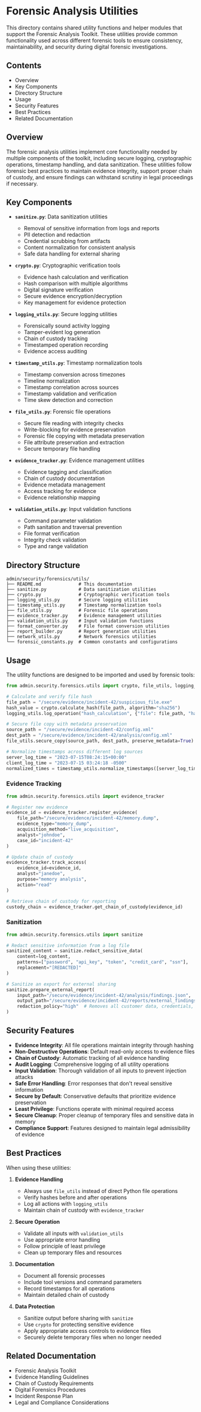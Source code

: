 # Forensic Analysis Utilities

This directory contains shared utility functions and helper modules that support the Forensic Analysis Toolkit. These utilities provide common functionality used across different forensic tools to ensure consistency, maintainability, and security during digital forensic investigations.

## Contents

- Overview
- Key Components
- Directory Structure
- Usage
- Security Features
- Best Practices
- Related Documentation

## Overview

The forensic analysis utilities implement core functionality needed by multiple components of the toolkit, including secure logging, cryptographic operations, timestamp handling, and data sanitization. These utilities follow forensic best practices to maintain evidence integrity, support proper chain of custody, and ensure findings can withstand scrutiny in legal proceedings if necessary.

## Key Components

- **`sanitize.py`**: Data sanitization utilities
  - Removal of sensitive information from logs and reports
  - PII detection and redaction
  - Credential scrubbing from artifacts
  - Content normalization for consistent analysis
  - Safe data handling for external sharing

- **`crypto.py`**: Cryptographic verification tools
  - Evidence hash calculation and verification
  - Hash comparison with multiple algorithms
  - Digital signature verification
  - Secure evidence encryption/decryption
  - Key management for evidence protection

- **`logging_utils.py`**: Secure logging utilities
  - Forensically sound activity logging
  - Tamper-evident log generation
  - Chain of custody tracking
  - Timestamped operation recording
  - Evidence access auditing

- **`timestamp_utils.py`**: Timestamp normalization tools
  - Timestamp conversion across timezones
  - Timeline normalization
  - Timestamp correlation across sources
  - Timestamp validation and verification
  - Time skew detection and correction

- **`file_utils.py`**: Forensic file operations
  - Secure file reading with integrity checks
  - Write-blocking for evidence preservation
  - Forensic file copying with metadata preservation
  - File attribute preservation and extraction
  - Secure temporary file handling

- **`evidence_tracker.py`**: Evidence management utilities
  - Evidence tagging and classification
  - Chain of custody documentation
  - Evidence metadata management
  - Access tracking for evidence
  - Evidence relationship mapping

- **`validation_utils.py`**: Input validation functions
  - Command parameter validation
  - Path sanitation and traversal prevention
  - File format verification
  - Integrity check validation
  - Type and range validation

## Directory Structure

```plaintext
admin/security/forensics/utils/
├── README.md              # This documentation
├── sanitize.py            # Data sanitization utilities
├── crypto.py              # Cryptographic verification tools
├── logging_utils.py       # Secure logging utilities
├── timestamp_utils.py     # Timestamp normalization tools
├── file_utils.py          # Forensic file operations
├── evidence_tracker.py    # Evidence management utilities
├── validation_utils.py    # Input validation functions
├── format_converter.py    # File format conversion utilities
├── report_builder.py      # Report generation utilities
├── network_utils.py       # Network forensics utilities
└── forensic_constants.py  # Common constants and configurations
```

## Usage

The utility functions are designed to be imported and used by forensic tools:

```python
from admin.security.forensics.utils import crypto, file_utils, logging_utils

# Calculate and verify file hash
file_path = "/secure/evidence/incident-42/suspicious_file.exe"
hash_value = crypto.calculate_hash(file_path, algorithm="sha256")
logging_utils.log_operation("hash_calculation", {"file": file_path, "hash": hash_value})

# Secure file copy with metadata preservation
source_path = "/secure/evidence/incident-42/config.xml"
dest_path = "/secure/evidence/incident-42/analysis/config.xml"
file_utils.secure_copy(source_path, dest_path, preserve_metadata=True)

# Normalize timestamps across different log sources
server_log_time = "2023-07-15T08:24:15+00:00"
client_log_time = "2023-07-15 03:24:18 -0500"
normalized_times = timestamp_utils.normalize_timestamps([server_log_time, client_log_time])
```

### Evidence Tracking

```python
from admin.security.forensics.utils import evidence_tracker

# Register new evidence
evidence_id = evidence_tracker.register_evidence(
    file_path="/secure/evidence/incident-42/memory.dump",
    evidence_type="memory_dump",
    acquisition_method="live_acquisition",
    analyst="johndoe",
    case_id="incident-42"
)

# Update chain of custody
evidence_tracker.track_access(
    evidence_id=evidence_id,
    analyst="janedoe",
    purpose="memory analysis",
    action="read"
)

# Retrieve chain of custody for reporting
custody_chain = evidence_tracker.get_chain_of_custody(evidence_id)
```

### Sanitization

```python
from admin.security.forensics.utils import sanitize

# Redact sensitive information from a log file
sanitized_content = sanitize.redact_sensitive_data(
    content=log_content,
    patterns=["password", "api_key", "token", "credit_card", "ssn"],
    replacement="[REDACTED]"
)

# Sanitize an export for external sharing
sanitize.prepare_external_report(
    input_path="/secure/evidence/incident-42/analysis/findings.json",
    output_path="/secure/evidence/incident-42/reports/external_findings.json",
    redaction_policy="high"  # Removes all customer data, credentials, and internal IPs
)
```

## Security Features

- **Evidence Integrity**: All file operations maintain integrity through hashing
- **Non-Destructive Operations**: Default read-only access to evidence files
- **Chain of Custody**: Automatic tracking of all evidence handling
- **Audit Logging**: Comprehensive logging of all utility operations
- **Input Validation**: Thorough validation of all inputs to prevent injection attacks
- **Safe Error Handling**: Error responses that don't reveal sensitive information
- **Secure by Default**: Conservative defaults that prioritize evidence preservation
- **Least Privilege**: Functions operate with minimal required access
- **Secure Cleanup**: Proper cleanup of temporary files and sensitive data in memory
- **Compliance Support**: Features designed to maintain legal admissibility of evidence

## Best Practices

When using these utilities:

1. **Evidence Handling**
   - Always use `file_utils` instead of direct Python file operations
   - Verify hashes before and after operations
   - Log all actions with `logging_utils`
   - Maintain chain of custody with `evidence_tracker`

2. **Secure Operation**
   - Validate all inputs with `validation_utils`
   - Use appropriate error handling
   - Follow principle of least privilege
   - Clean up temporary files and resources

3. **Documentation**
   - Document all forensic processes
   - Include tool versions and command parameters
   - Record timestamps for all operations
   - Maintain detailed chain of custody

4. **Data Protection**
   - Sanitize output before sharing with `sanitize`
   - Use `crypto` for protecting sensitive evidence
   - Apply appropriate access controls to evidence files
   - Securely delete temporary files when no longer needed

## Related Documentation

- Forensic Analysis Toolkit
- Evidence Handling Guidelines
- Chain of Custody Requirements
- Digital Forensics Procedures
- Incident Response Plan
- Legal and Compliance Considerations
